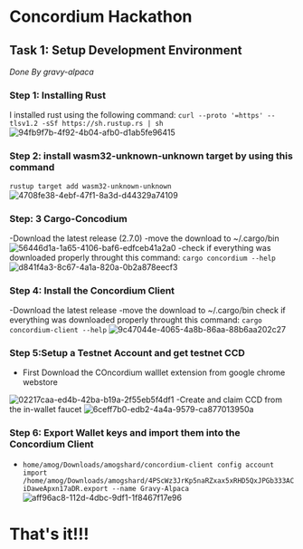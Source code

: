 # Concordium Hackathon
## Task 1: Setup Development Environment
*Done By gravy-alpaca*
### Step 1: Installing Rust 
I installed rust using the following command:
``` curl --proto '=https' --tlsv1.2 -sSf https://sh.rustup.rs | sh ```
![94fb9f7b-4f92-4b04-afb0-d1ab5fe96415](https://user-images.githubusercontent.com/125801855/220115784-2b137c1f-e219-433c-be2e-9fe47196b033.jpg)
### Step 2: install wasm32-unknown-unknown target by using this command
```rustup target add wasm32-unknown-unknown```
![4708fe38-4ebf-47f1-8a3d-d44329a74109](https://user-images.githubusercontent.com/125801855/220116122-ef0c5d37-d7f6-44ea-bd73-75088de4c524.jpg)
### Step: 3 Cargo-Concodium
-Download the latest release (2.7.0)
-move the download to ~/.cargo/bin
![56446d1a-1a65-4106-baf6-edfceb41a2a0](https://user-images.githubusercontent.com/125801855/220117883-bef302b7-1896-4938-aa90-12edfd537d93.jpg)
-check if everything was downloaded properly throught this command:
```cargo concordium --help```
![d841f4a3-8c67-4a1a-820a-0b2a878eecf3](https://user-images.githubusercontent.com/125801855/220118154-8cada423-adc2-4a18-a316-701f5c9e5efb.jpg)
### Step 4: Install the Concordium Client
-Download the latest release
-move the download to ~/.cargo/bin
check if everything was downloaded properly throught this command:
```cargo concordium-client --help```
![9c47044e-4065-4a8b-86aa-88b6aa202c27](https://user-images.githubusercontent.com/125801855/220119812-6834126f-6c8c-4508-a8f2-1440f82a9897.jpg)
### Step 5:Setup a Testnet Account and get testnet CCD
- First Download the COncordium walllet extension from google chrome webstore

![02217caa-ed4b-42ba-b19a-2f55eb5f4df1](https://user-images.githubusercontent.com/125801855/220121213-4022658d-b290-4f62-8646-358ec4856ab3.jpg)
-Create and claim CCD from the in-wallet faucet
![6ceff7b0-edb2-4a4a-9579-ca877013950a](https://user-images.githubusercontent.com/125801855/220121417-12a23bd4-194f-4539-80c0-343f51a8ebf1.jpg)
### Step 6: Export Wallet keys and import them into the Concordium Client
- ```home/amog/Downloads/amogshard/concordium-client config account import /home/amog/Downloads/amogshard/4PScWz3JrKp5naRZxax5xRHD5QxJPGb333ACiDaweApxn17aDR.export --name Gravy-Alpaca ```
![aff96ac8-112d-4dbc-9df1-1f8467f17e96](https://user-images.githubusercontent.com/125801855/220123331-832e6817-d9de-4d23-b18b-fa8c7a688b91.jpg)
# That's it!!!
